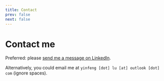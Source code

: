 ```yaml
---
title: Contact
prev: false
next: false
---
```


# Contact me

Preferred: please [send me a message on LinkedIn](https://www.linkedin.com/messaging/compose/?recipient=yinfeng-lu).

Alternatively, you could email me at `yinfeng [dot] lu [at] outlook [dot] com` (ignore spaces).
